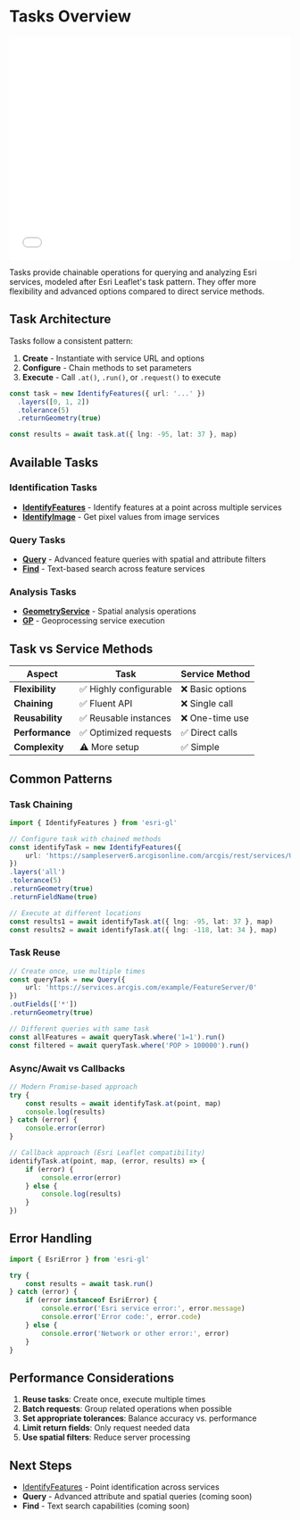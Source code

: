 # Tasks Overview

<iframe src="/examples/dashboard-example.html" width="100%" height="400" frameborder="0" style={{ border: "1px solid #ccc", borderRadius: "8px", marginBottom: "20px" }}></iframe>

Tasks provide chainable operations for querying and analyzing Esri services, modeled after Esri Leaflet's task pattern. They offer more flexibility and advanced options compared to direct service methods.

## Task Architecture

Tasks follow a consistent pattern:
1. **Create** - Instantiate with service URL and options
2. **Configure** - Chain methods to set parameters  
3. **Execute** - Call `.at()`, `.run()`, or `.request()` to execute

```typescript
const task = new IdentifyFeatures({ url: '...' })
  .layers([0, 1, 2])
  .tolerance(5)
  .returnGeometry(true)

const results = await task.at({ lng: -95, lat: 37 }, map)
```

## Available Tasks

### Identification Tasks
- **[IdentifyFeatures](./identify-features)** - Identify features at a point across multiple services
- **[IdentifyImage](#)** - Get pixel values from image services

### Query Tasks  
- **[Query](#)** - Advanced feature queries with spatial and attribute filters
- **[Find](#)** - Text-based search across feature services

### Analysis Tasks
- **[GeometryService](#)** - Spatial analysis operations
- **[GP](#)** - Geoprocessing service execution

## Task vs Service Methods

| Aspect | Task | Service Method |
|--------|------|---------------|
| **Flexibility** | ✅ Highly configurable | ❌ Basic options |
| **Chaining** | ✅ Fluent API | ❌ Single call |
| **Reusability** | ✅ Reusable instances | ❌ One-time use |
| **Performance** | ✅ Optimized requests | ✅ Direct calls |
| **Complexity** | ⚠️ More setup | ✅ Simple |

## Common Patterns

### Task Chaining

```typescript
import { IdentifyFeatures } from 'esri-gl'

// Configure task with chained methods
const identifyTask = new IdentifyFeatures({
    url: 'https://sampleserver6.arcgisonline.com/arcgis/rest/services/USA/MapServer'
})
.layers('all')
.tolerance(5)
.returnGeometry(true)
.returnFieldName(true)

// Execute at different locations
const results1 = await identifyTask.at({ lng: -95, lat: 37 }, map)
const results2 = await identifyTask.at({ lng: -118, lat: 34 }, map)
```

### Task Reuse

```typescript
// Create once, use multiple times
const queryTask = new Query({
    url: 'https://services.arcgis.com/example/FeatureServer/0'
})
.outFields(['*'])
.returnGeometry(true)

// Different queries with same task
const allFeatures = await queryTask.where('1=1').run()
const filtered = await queryTask.where('POP > 100000').run()
```

### Async/Await vs Callbacks

```typescript
// Modern Promise-based approach
try {
    const results = await identifyTask.at(point, map)
    console.log(results)
} catch (error) {
    console.error(error)
}

// Callback approach (Esri Leaflet compatibility)
identifyTask.at(point, map, (error, results) => {
    if (error) {
        console.error(error)
    } else {
        console.log(results)
    }
})
```

## Error Handling

```typescript
import { EsriError } from 'esri-gl'

try {
    const results = await task.run()
} catch (error) {
    if (error instanceof EsriError) {
        console.error('Esri service error:', error.message)
        console.error('Error code:', error.code)
    } else {
        console.error('Network or other error:', error)
    }
}
```

## Performance Considerations

1. **Reuse tasks**: Create once, execute multiple times
2. **Batch requests**: Group related operations when possible
3. **Set appropriate tolerances**: Balance accuracy vs. performance
4. **Limit return fields**: Only request needed data
5. **Use spatial filters**: Reduce server processing

## Next Steps

- [IdentifyFeatures](./identify-features) - Point identification across services
- **Query** - Advanced attribute and spatial queries (coming soon)
- **Find** - Text search capabilities (coming soon)